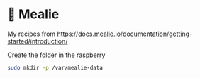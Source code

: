 # 🍛 Mealie

My recipes from https://docs.mealie.io/documentation/getting-started/introduction/

Create the folder in the raspberry
``` bash
sudo mkdir -p /var/mealie-data
```
